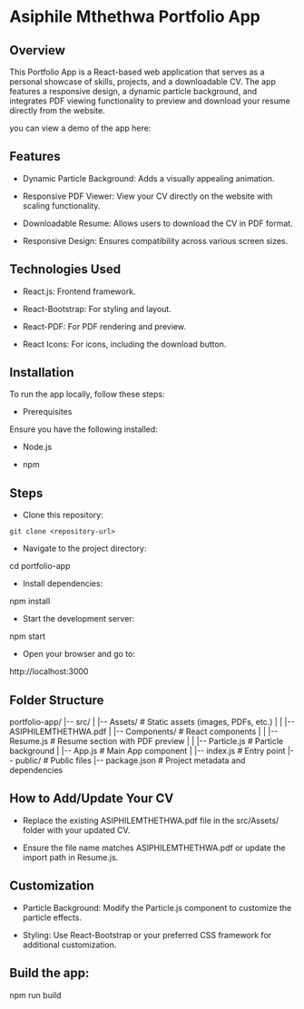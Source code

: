 # Asiphile Mthethwa Portfolio App

## Overview

This Portfolio App is a React-based web application that serves as a personal showcase of skills, projects, and a downloadable CV. The app features a responsive design, a dynamic particle background, and integrates PDF viewing functionality to preview and download your resume directly from the website.


you can view a demo of the app here: 

##  Features

* Dynamic Particle Background: Adds a visually appealing animation.

* Responsive PDF Viewer: View your CV directly on the website with scaling functionality.

* Downloadable Resume: Allows users to download the CV in PDF format.

* Responsive Design: Ensures compatibility across various screen sizes.

## Technologies Used

* React.js: Frontend framework.

* React-Bootstrap: For styling and layout.

* React-PDF: For PDF rendering and preview.

* React Icons: For icons, including the download button.

## Installation

To run the app locally, follow these steps:

* Prerequisites

Ensure you have the following installed:

* Node.js

* npm 

## Steps

* Clone this repository:
```
git clone <repository-url>
```

* Navigate to the project directory:

cd portfolio-app

* Install dependencies:

npm install


* Start the development server:

npm start


* Open your browser and go to:

http://localhost:3000

## Folder Structure

portfolio-app/
|-- src/
|   |-- Assets/                # Static assets (images, PDFs, etc.)
|   |   |-- ASIPHILEMTHETHWA.pdf
|   |-- Components/            # React components
|   |   |-- Resume.js          # Resume section with PDF preview
|   |   |-- Particle.js        # Particle background
|   |-- App.js                 # Main App component
|   |-- index.js               # Entry point
|-- public/                    # Public files
|-- package.json               # Project metadata and dependencies


## How to Add/Update Your CV

* Replace the existing ASIPHILEMTHETHWA.pdf file in the src/Assets/ folder with your updated CV.

* Ensure the file name matches ASIPHILEMTHETHWA.pdf or update the import path in Resume.js.

## Customization

* Particle Background: Modify the Particle.js component to customize the particle effects.

* Styling: Use React-Bootstrap or your preferred CSS framework for additional customization.


## Build the app:

npm run build

